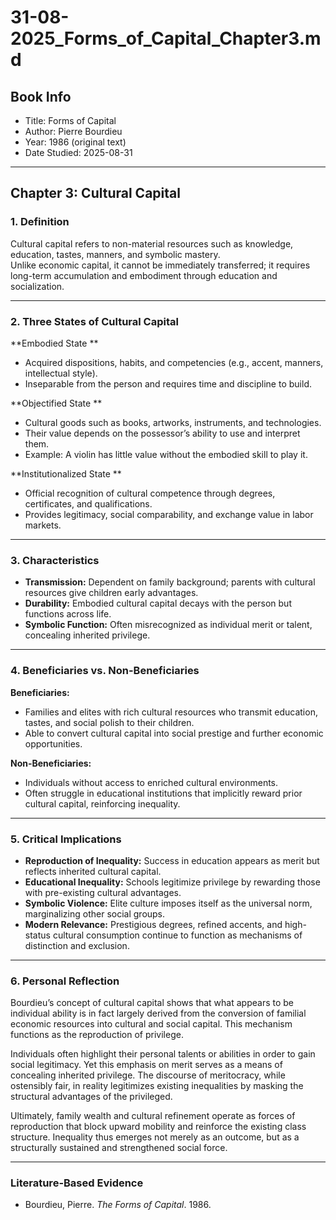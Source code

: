 # 31-08-2025_Forms_of_Capital_Chapter3.md

## Book Info
- Title: Forms of Capital  
- Author: Pierre Bourdieu  
- Year: 1986 (original text)  
- Date Studied: 2025-08-31  

---

## Chapter 3: Cultural Capital

### 1. Definition
Cultural capital refers to non-material resources such as knowledge, education, tastes, manners, and symbolic mastery.  
Unlike economic capital, it cannot be immediately transferred; it requires long-term accumulation and embodiment through education and socialization.  

---

### 2. Three States of Cultural Capital
**Embodied State **  
- Acquired dispositions, habits, and competencies (e.g., accent, manners, intellectual style).  
- Inseparable from the person and requires time and discipline to build.  

**Objectified State **  
- Cultural goods such as books, artworks, instruments, and technologies.  
- Their value depends on the possessor’s ability to use and interpret them.  
- Example: A violin has little value without the embodied skill to play it.  

**Institutionalized State **  
- Official recognition of cultural competence through degrees, certificates, and qualifications.  
- Provides legitimacy, social comparability, and exchange value in labor markets.  

---

### 3. Characteristics
- **Transmission:** Dependent on family background; parents with cultural resources give children early advantages.  
- **Durability:** Embodied cultural capital decays with the person but functions across life.  
- **Symbolic Function:** Often misrecognized as individual merit or talent, concealing inherited privilege.  

---

### 4. Beneficiaries vs. Non-Beneficiaries
**Beneficiaries:**  
- Families and elites with rich cultural resources who transmit education, tastes, and social polish to their children.  
- Able to convert cultural capital into social prestige and further economic opportunities.  

**Non-Beneficiaries:**  
- Individuals without access to enriched cultural environments.  
- Often struggle in educational institutions that implicitly reward prior cultural capital, reinforcing inequality.  

---

### 5. Critical Implications
- **Reproduction of Inequality:** Success in education appears as merit but reflects inherited cultural capital.  
- **Educational Inequality:** Schools legitimize privilege by rewarding those with pre-existing cultural advantages.  
- **Symbolic Violence:** Elite culture imposes itself as the universal norm, marginalizing other social groups.  
- **Modern Relevance:** Prestigious degrees, refined accents, and high-status cultural consumption continue to function as mechanisms of distinction and exclusion.  

---

### 6. Personal Reflection
Bourdieu’s concept of cultural capital shows that what appears to be individual ability is in fact largely derived from the conversion of familial economic resources into cultural and social capital. This mechanism functions as the reproduction of privilege.

Individuals often highlight their personal talents or abilities in order to gain social legitimacy. Yet this emphasis on merit serves as a means of concealing inherited privilege. The discourse of meritocracy, while ostensibly fair, in reality legitimizes existing inequalities by masking the structural advantages of the privileged.

Ultimately, family wealth and cultural refinement operate as forces of reproduction that block upward mobility and reinforce the existing class structure. Inequality thus emerges not merely as an outcome, but as a structurally sustained and strengthened social force.

---

### Literature-Based Evidence
- Bourdieu, Pierre. *The Forms of Capital*. 1986.  
